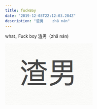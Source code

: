 ```yaml
---
title: fuckBoy
date: "2019-12-03T22:12:03.284Z"
description: "渣男    zhā nán"
---
```


what_ Fuck boy
渣男（zhā nán)



![Chinese Salty Egg](./1.png)
